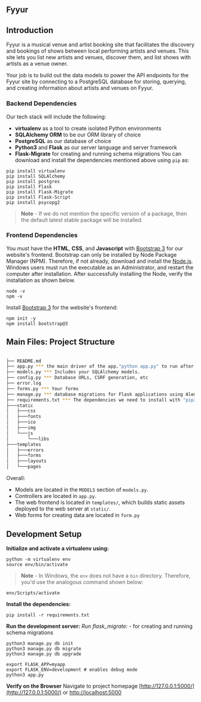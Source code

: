 Fyyur
-----

## Introduction

Fyyur is a musical venue and artist booking site that facilitates the discovery and bookings of shows between local performing artists and venues. This site lets you list new artists and venues, discover them, and list shows with artists as a venue owner.

Your job is to build out the data models to power the API endpoints for the Fyyur site by connecting to a PostgreSQL database for storing, querying, and creating information about artists and venues on Fyyur.

### Backend Dependencies
Our tech stack will include the following:
 * **virtualenv** as a tool to create isolated Python environments
 * **SQLAlchemy ORM** to be our ORM library of choice
 * **PostgreSQL** as our database of choice
 * **Python3** and **Flask** as our server language and server framework
 * **Flask-Migrate** for creating and running schema migrations
You can download and install the dependencies mentioned above using `pip` as:
```
pip install virtualenv
pip install SQLAlchemy
pip install postgres
pip install Flask
pip install Flask-Migrate
pip install Flask-Script
pip install psycopg2

```
> **Note** - If we do not mention the specific version of a package, then the default latest stable package will be installed. 

### Frontend Dependencies
You must have the **HTML**, **CSS**, and **Javascript** with [Bootstrap 3](https://getbootstrap.com/docs/3.4/customize/) for our website's frontend. Bootstrap can only be installed by Node Package Manager (NPM). Therefore, if not already, download and install the [Node.js](https://nodejs.org/en/download/). Windows users must run the executable as an Administrator, and restart the computer after installation. After successfully installing the Node, verify the installation as shown below.
```
node -v
npm -v
```
Install [Bootstrap 3](https://getbootstrap.com/docs/3.3/getting-started/) for the website's frontend:
```
npm init -y
npm install bootstrap@3
```


## Main Files: Project Structure
  ```sh
  
  ├── README.md
  ├── app.py *** the main driver of the app."python app.py" to run after installing
  ├── models.py *** Includes your SQLAlchemy models.
  ├── config.py *** Database URLs, CSRF generation, etc
  ├── error.log
  ├── forms.py *** Your forms
  ├── manage.py *** database migrations for Flask applications using Alembic
  ├── requirements.txt *** The dependencies we need to install with "pip3 install -r requirements.txt"
  ├───static
  │   ├───css
  │   ├───fonts
  │   ├───ico
  │   ├───img
  │   └───js
  │       └───libs
  ├───templates
  │   ├───errors
  │   ├───forms
  │   ├───layouts
  │   └───pages
  
  ```
Overall:
* Models are located in the `MODELS` section of `models.py`.
* Controllers are located in `app.py`.
* The web frontend is located in `templates/`, which builds static assets deployed to the web server at `static/`.
* Web forms for creating data are located in `form.py`

## Development Setup
**Initialize and activate a virtualenv using:**
```
python -m virtualenv env
source env/bin/activate
```
>**Note** - In Windows, the `env` does not have a `bin` directory. Therefore, you'd use the analogous command shown below:
```
env/Scripts/activate
```

**Install the dependencies:**
```
pip install -r requirements.txt
```

**Run the development server:**
*Run flask_migrate:* - for creating and running schema migrations

```
python3 manage.py db init
python3 manage.py db migrate
python3 manage.py db upgrade
```
```
export FLASK_APP=myapp
export FLASK_ENV=development # enables debug mode
python3 app.py
```

**Verify on the Browser**
Navigate to project homepage [http://127.0.0.1:5000/](http://127.0.0.1:5000/) or [http://localhost:5000](http://localhost:5000)